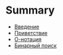 # Summary

* [Введение](README.md)
* [Приветствие](chapter1.md)
* [О-нотация](o-notation.md)
* [Бинарный поиск](bin_search.md)

